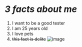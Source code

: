 # _**3 facts about me**_
1. I want to be a good tester
2. I am 25 years old
3. I love pets
4. ~~this fact is delite~~
![image](https://user-images.githubusercontent.com/130440948/231963628-21888d57-2f47-4850-aad7-ae1061e220ab.png)
